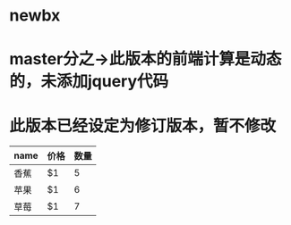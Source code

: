 # newbx
# master分之->此版本的前端计算是动态的，未添加jquery代码
# 此版本已经设定为修订版本，暂不修改

name | 价格 |  数量  
-|-|-
香蕉 | $1 | 5 |
苹果 | $1 | 6 |
草莓 | $1 | 7 |
